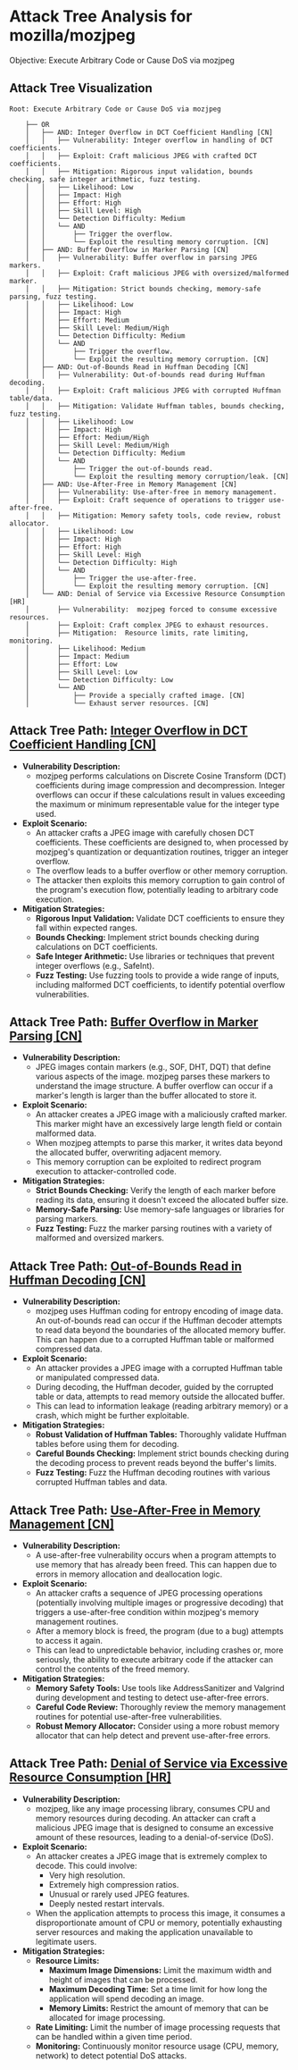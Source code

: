 # Attack Tree Analysis for mozilla/mozjpeg

Objective: Execute Arbitrary Code or Cause DoS via mozjpeg

## Attack Tree Visualization

```
Root: Execute Arbitrary Code or Cause DoS via mozjpeg

    ├── OR
    │   ├── AND: Integer Overflow in DCT Coefficient Handling [CN]
    │   │   ├── Vulnerability: Integer overflow in handling of DCT coefficients.
    │   │   ├── Exploit: Craft malicious JPEG with crafted DCT coefficients.
    │   │   ├── Mitigation: Rigorous input validation, bounds checking, safe integer arithmetic, fuzz testing.
    │   │   ├── Likelihood: Low
    │   │   ├── Impact: High
    │   │   ├── Effort: High
    │   │   ├── Skill Level: High
    │   │   └── Detection Difficulty: Medium
    │   │   └── AND
    │   │       ├── Trigger the overflow.
    │   │       └── Exploit the resulting memory corruption. [CN]
    │   ├── AND: Buffer Overflow in Marker Parsing [CN]
    │   │   ├── Vulnerability: Buffer overflow in parsing JPEG markers.
    │   │   ├── Exploit: Craft malicious JPEG with oversized/malformed marker.
    │   │   ├── Mitigation: Strict bounds checking, memory-safe parsing, fuzz testing.
    │   │   ├── Likelihood: Low
    │   │   ├── Impact: High
    │   │   ├── Effort: Medium
    │   │   ├── Skill Level: Medium/High
    │   │   └── Detection Difficulty: Medium
    │   │   └── AND
    │   │       ├── Trigger the overflow.
    │   │       └── Exploit the resulting memory corruption. [CN]
    │   ├── AND: Out-of-Bounds Read in Huffman Decoding [CN]
    │   │   ├── Vulnerability: Out-of-bounds read during Huffman decoding.
    │   │   ├── Exploit: Craft malicious JPEG with corrupted Huffman table/data.
    │   │   ├── Mitigation: Validate Huffman tables, bounds checking, fuzz testing.
    │   │   ├── Likelihood: Low
    │   │   ├── Impact: High
    │   │   ├── Effort: Medium/High
    │   │   ├── Skill Level: Medium/High
    │   │   └── Detection Difficulty: Medium
    │   │   └── AND
    │   │       ├── Trigger the out-of-bounds read.
    │   │       └── Exploit the resulting memory corruption/leak. [CN]
    │   ├── AND: Use-After-Free in Memory Management [CN]
    │   │   ├── Vulnerability: Use-after-free in memory management.
    │   │   ├── Exploit: Craft sequence of operations to trigger use-after-free.
    │   │   ├── Mitigation: Memory safety tools, code review, robust allocator.
    │   │   ├── Likelihood: Low
    │   │   ├── Impact: High
    │   │   ├── Effort: High
    │   │   ├── Skill Level: High
    │   │   └── Detection Difficulty: High
    │   │   └── AND
    │   │       ├── Trigger the use-after-free.
    │   │       └── Exploit the resulting memory corruption. [CN]
    │   └── AND: Denial of Service via Excessive Resource Consumption [HR]
    │       ├── Vulnerability:  mozjpeg forced to consume excessive resources.
    │       ├── Exploit: Craft complex JPEG to exhaust resources.
    │       ├── Mitigation:  Resource limits, rate limiting, monitoring.
    │       ├── Likelihood: Medium
    │       ├── Impact: Medium
    │       ├── Effort: Low
    │       ├── Skill Level: Low
    │       └── Detection Difficulty: Low
    │       └── AND
    │           ├── Provide a specially crafted image. [CN]
    │           └── Exhaust server resources. [CN]
```

## Attack Tree Path: [Integer Overflow in DCT Coefficient Handling [CN]](./attack_tree_paths/integer_overflow_in_dct_coefficient_handling__cn_.md)

*   **Vulnerability Description:**
    *   mozjpeg performs calculations on Discrete Cosine Transform (DCT) coefficients during image compression and decompression. Integer overflows can occur if these calculations result in values exceeding the maximum or minimum representable value for the integer type used.
*   **Exploit Scenario:**
    *   An attacker crafts a JPEG image with carefully chosen DCT coefficients. These coefficients are designed to, when processed by mozjpeg's quantization or dequantization routines, trigger an integer overflow.
    *   The overflow leads to a buffer overflow or other memory corruption.
    *   The attacker then exploits this memory corruption to gain control of the program's execution flow, potentially leading to arbitrary code execution.
*   **Mitigation Strategies:**
    *   **Rigorous Input Validation:** Validate DCT coefficients to ensure they fall within expected ranges.
    *   **Bounds Checking:** Implement strict bounds checking during calculations on DCT coefficients.
    *   **Safe Integer Arithmetic:** Use libraries or techniques that prevent integer overflows (e.g., SafeInt).
    *   **Fuzz Testing:** Use fuzzing tools to provide a wide range of inputs, including malformed DCT coefficients, to identify potential overflow vulnerabilities.

## Attack Tree Path: [Buffer Overflow in Marker Parsing [CN]](./attack_tree_paths/buffer_overflow_in_marker_parsing__cn_.md)

*   **Vulnerability Description:**
    *   JPEG images contain markers (e.g., SOF, DHT, DQT) that define various aspects of the image. mozjpeg parses these markers to understand the image structure. A buffer overflow can occur if a marker's length is larger than the buffer allocated to store it.
*   **Exploit Scenario:**
    *   An attacker creates a JPEG image with a maliciously crafted marker. This marker might have an excessively large length field or contain malformed data.
    *   When mozjpeg attempts to parse this marker, it writes data beyond the allocated buffer, overwriting adjacent memory.
    *   This memory corruption can be exploited to redirect program execution to attacker-controlled code.
*   **Mitigation Strategies:**
    *   **Strict Bounds Checking:** Verify the length of each marker before reading its data, ensuring it doesn't exceed the allocated buffer size.
    *   **Memory-Safe Parsing:** Use memory-safe languages or libraries for parsing markers.
    *   **Fuzz Testing:** Fuzz the marker parsing routines with a variety of malformed and oversized markers.

## Attack Tree Path: [Out-of-Bounds Read in Huffman Decoding [CN]](./attack_tree_paths/out-of-bounds_read_in_huffman_decoding__cn_.md)

*   **Vulnerability Description:**
    *   mozjpeg uses Huffman coding for entropy encoding of image data. An out-of-bounds read can occur if the Huffman decoder attempts to read data beyond the boundaries of the allocated memory buffer. This can happen due to a corrupted Huffman table or malformed compressed data.
*   **Exploit Scenario:**
    *   An attacker provides a JPEG image with a corrupted Huffman table or manipulated compressed data.
    *   During decoding, the Huffman decoder, guided by the corrupted table or data, attempts to read memory outside the allocated buffer.
    *   This can lead to information leakage (reading arbitrary memory) or a crash, which might be further exploitable.
*   **Mitigation Strategies:**
    *   **Robust Validation of Huffman Tables:** Thoroughly validate Huffman tables before using them for decoding.
    *   **Careful Bounds Checking:** Implement strict bounds checking during the decoding process to prevent reads beyond the buffer's limits.
    *   **Fuzz Testing:** Fuzz the Huffman decoding routines with various corrupted Huffman tables and data.

## Attack Tree Path: [Use-After-Free in Memory Management [CN]](./attack_tree_paths/use-after-free_in_memory_management__cn_.md)

*   **Vulnerability Description:**
    *   A use-after-free vulnerability occurs when a program attempts to use memory that has already been freed. This can happen due to errors in memory allocation and deallocation logic.
*   **Exploit Scenario:**
    *   An attacker crafts a sequence of JPEG processing operations (potentially involving multiple images or progressive decoding) that triggers a use-after-free condition within mozjpeg's memory management routines.
    *   After a memory block is freed, the program (due to a bug) attempts to access it again.
    *   This can lead to unpredictable behavior, including crashes or, more seriously, the ability to execute arbitrary code if the attacker can control the contents of the freed memory.
*   **Mitigation Strategies:**
    *   **Memory Safety Tools:** Use tools like AddressSanitizer and Valgrind during development and testing to detect use-after-free errors.
    *   **Careful Code Review:** Thoroughly review the memory management routines for potential use-after-free vulnerabilities.
    *   **Robust Memory Allocator:** Consider using a more robust memory allocator that can help detect and prevent use-after-free errors.

## Attack Tree Path: [Denial of Service via Excessive Resource Consumption [HR]](./attack_tree_paths/denial_of_service_via_excessive_resource_consumption__hr_.md)

*   **Vulnerability Description:**
    *   mozjpeg, like any image processing library, consumes CPU and memory resources during decoding. An attacker can craft a malicious JPEG image that is designed to consume an excessive amount of these resources, leading to a denial-of-service (DoS).
*   **Exploit Scenario:**
    *   An attacker creates a JPEG image that is extremely complex to decode. This could involve:
        *   Very high resolution.
        *   Extremely high compression ratios.
        *   Unusual or rarely used JPEG features.
        *   Deeply nested restart intervals.
    *   When the application attempts to process this image, it consumes a disproportionate amount of CPU or memory, potentially exhausting server resources and making the application unavailable to legitimate users.
*   **Mitigation Strategies:**
    *   **Resource Limits:**
        *   **Maximum Image Dimensions:** Limit the maximum width and height of images that can be processed.
        *   **Maximum Decoding Time:** Set a time limit for how long the application will spend decoding an image.
        *   **Memory Limits:** Restrict the amount of memory that can be allocated for image processing.
    *   **Rate Limiting:** Limit the number of image processing requests that can be handled within a given time period.
    *   **Monitoring:** Continuously monitor resource usage (CPU, memory, network) to detect potential DoS attacks.

